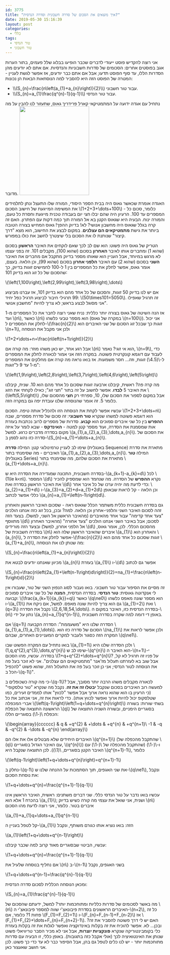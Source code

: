 ```yaml
---
id: 3775
title: "איך מוצאים את הסכום של סדרה חשבונית וסדרה הנדסית?"
date: 2019-05-30 15:16:39
layout: post
categories: 
  - כללי
tags: 
  - טור הנדסי
  - טור חשבוני
---
```

אני רוצה להקדיש פוסט ייעודי לדברים שכבר הופיעו בבלוג שלל פעמים, בתור הערות אגב בפוסטים אחרים: הסכומים של סדרות חשבוניות והנדסיות. אם אתם לא יודעים מהן הסדרות הללו, עד סוף הפוסט תדעו; אבל אם אתם כבר יודעים, אז אפשר לגשת לעניין - המטרה של הפוסט הזה היא להסביר למה הנוסחאות הבאות הן נכונות:
<ul>
 	<li>\\(S_{n}=\frac{n\left(a_{1}+a_{n}\right)}{2}\\) עבור טור חשבוני.</li>
 	<li>\\(S_{n}=a_{1}\frac{q^{n}-1}{q-1}\\) עבור טור הנדסי.</li>
</ul>
נתחיל עם אגדה ידועה על המתמטיקאי קארל פרידריך גאוס, שתעזור לנו להבין על מה מדובר.

<img class="alignnone size-full wp-image-3777" src="https://gadial.net/wp-content/uploads/2019/05/220px-Carl_Friedrich_Gauss_1840_by_Jensen.jpg" alt="" width="220" height="280" />

האגדה אומרת שכאשר גאוס היה בבית הספר היסודי, המורה שלו התעצל ונתן לתלמידים את המשימה המייגעת של חישוב הסכום \\(1+2+3+\dots+100\\) - כלומר, סכום כל המספרים עד 100. הרעיון היה שהם יבלו חצי יום בעבודה טכנית מייגעת וחסרת כל טעם, והמורה ינוח. הבעיה היא שגאוס הקטן בא אל המורה תוך כמה דקות עם הפתרון. האם זה קרה בגלל שגאוס היה מחשבון אנושי? לא! בדיוק ההפך! גאוס המחיש בצורה הטובה ביותר את גישת <strong>מתמטיקאים הם עצלנים</strong>. במקום לבצע את החישוב, הוא מצא "דרך קיצור" שנותנת לו את הסכום בלי שיצטרך לחשב את כולו במפורש.

הטריק של גאוס היה פשוט: הוא שם לב לכך שאם לוקחים את האיבר <strong>הראשון</strong> בסכום (שהוא 1) ומחברים אותו לאיבר <strong>האחרון</strong> בסכום (שהוא 100), מקבלים 101. זה בפני עצמו לא מרגש במיוחד, אבל העניין הוא שאותו מספר בדיוק מתקבל אם מחברים את האיבר <strong>השני</strong> בסכום (שהוא 2) עם האיבר <strong>הלפני אחרון</strong> בסכום (שהוא 99), וכן הלאה. בעצם, אומר גאוס, אפשר לחלק את כל המספרים בין 1 ל-100 לחמישים זוגות בדיוק, כך שהסכום של כל זוג הוא בדיוק 101:

\\(\left(1,100\right),\left(2,99\right),\left(3,98\right),\dots\\)

אם יש לנו בדיוק 50 זוגות, והסכום של כל אחד מהם הוא בדיוק 101, אז עברנו מביצוע 99 תרגילי חיבור לביצוע תרגיל כפל יחיד: \\(50\times101=5050\\). זה תרגיל שאפילו אני מסוגל לבצע בראש; לא צריך להיות "מחשבון אנושי".

אז הנה השיטה של גאוס בצורה יותר כללית: נניח שאני רוצה לחבר את כל המספרים מ-1 ועד \\(n\\), כאשר \\(n\\) הוא מספר טבעי כלשהו (במקרה של גאוס \\(n=100\\)). אני יכול לחלק את המספרים ל-\\(\frac{n}{2}\\) זוגות כך שבכל זוג הסכום של שני האיברים הוא \\(n+1\\), ולכן אני מקבל את הנוסחה

\\(1+2+\dots+n=\frac{n\left(n+1\right)}{2}\\)

אבל רגע אחד, יש כאן משהו מוזר: מה קורה אם \\(n\\) הוא אי זוגי? נאמר, \\(n=9\\), כדי לעבוד עם דוגמא קונקרטית פשוטה. במקרה הזה אני אמור לכאורה לחלק את המספרים ל-\\(4.5\\) זוגות, וזה... חסר משמעות. אז בואו נראה מה קורה אם מחלקים את המספרים מ-1 עד 9 ל"זוגות":

\\(\left(1,9\right),\left(2,8\right),\left(3,7\right),\left(4,6\right),\left(5\right)\\)

מה קרה פה? ראשית, קיבלנו ארבעה זוגות שסכום כל אחד מהם הוא 10. שנית, קיבלנו את האיבר 5 <strong>לבדו</strong>. אפשר לחשוב על זה בתור "חצי זוג"; כאילו לקחתי את הזוג \\(\left(5,5\right)\\) אבל במקום לספור את הסכום שלו, 10, ספרתי רק <strong>חצי </strong>מהסכום שלו, כלומר 5. זה אומר שהנוסחה שלנו עובדת יפה גם במקרה הזה.

עכשיו אפשר לקחת את הנוסחה הזו ולהכליל אותה טיפה. הסכום \\(1+2+3+\dots+n\\) הוא דוגמא פשוטה למשהו שנקרא <strong>טור חשבוני</strong>: זה סכום של סדרת מספרים, שבה <strong>ההפרש </strong>בין כל שני איברים סמוכים הוא <strong>קבוע</strong>. סדרות של מספרים לרוב נכתבות בעזרת אות שמסמנת את הסדרה, ועוד מספר קטן למטה - <strong>האינדקס</strong> - שבא לומר על איזה מקום בסדרה מדברים כרגע. למשל \\(a_{1},a_{2},a_{3},\dots,a_{n}\\). את הסכום של סדרה כזו נהוג לסמן ב-\\(S_{n}=a_{1}+\dots+a_{n}\\).

שימו לב לעניין טרמינולוגי קטן: המילה <strong>סדרה</strong> (באנגלית Sequence) מתארת את סדרת האיברים - מה שסימנתי בתור \\(a_{1},a_{2},a_{3},\dots,a_{n}\\). המילה <strong>טור</strong> (באנגלית Series) מתארת את הסכום שלהם, מה שסימנתי בתור \\(a_{1}+\dots+a_{n}\\).

בסדרה חשבונית, התכונה שמגדירה את הסדרה היא ש-\\(a_{k+1}-a_{k}=d\\) לכל \\(1\le k&lt;n\\). המספר \\(d\\) נקרא <strong>ההפרש</strong> של הסדרה. מה שנחמד הוא שמספיק להכיר את האיבר הראשון בסדרה ואת \\(d\\) כדי לדעת מה יהיה ערכו של כל איבר אחר: \\(a_{2}=a_{1}+d\\) ו-\\(a_{3}=a_{2}+d=a_{1}+2d\\) וכן הלאה - קל לראות שבאופן כללי אפשר לכתוב \\(a_{n}=a_{1}+\left(n-1\right)d\\).

גם בסדרה חשבונית כללית משתמר הכלל שגאוס ראה - שסכום האיבר הראשון והאחרון זהה לסכום האיבר השני והלפני-אחרון וכן הלאה. למה? ובכן, בכל זוג כזה אנחנו הולכים "צעד אחד קדימה" עבור אחד מהאיברים (מהאיבר הראשון אל השני, למשל). בצעד הזה מתווסף \\(d\\) לסכום; אבל באיבר השני אנחנו הולכים "צעד אחורה" (מהאיבר האחרון אל הלפני אחרון, למשל) ובצעד הזה מורידים \\(d\\) מהסכום הכללי. לכן, אומר גאוס, בסדרה חשבונית של \\(n\\) איברים שהאיבר הראשון שלה הוא \\(a_{1}\\) והאחרון הוא \\(a_{n}\\), אפשר לחלק את הסדרה ל-\\(\frac{n}{2}\\) זוגות שסכום כל אחד מהם הוא \\(a_{1}+a_{n}\\), מה שנותן לנו את הנוסחה:

\\(S_{n}=\frac{n\left(a_{1}+a_{n}\right)}{2}\\)

מכיוון שאנחנו יודעים לבטא את \\(a_{n}\\) בעזרת \\(a_{1}\\) ו-\\(d\\) אפשר גם לכתוב

\\(S_{n}=\frac{n\left(2a_{1}+\left(n-1\right)d\right)}{2}=na_{1}+\frac{n\left(n-1\right)d}{2}\\)

זה מסיים את הסיפור עבור טור חשבוני. בואו נעבור לסוג הנפוץ השני של טור, שעבורו אין לי אנקדוטה גאוסית: <strong>טור הנדסי</strong>. בסדרה הנדסית, <strong>המנה</strong> של כל שני איברים סמוכים קבועה: \\(\frac{a_{k+1}}{a_{k}}=q\\) כאשר \\(q\ne0\\) הוא מספר שונה מאפס כלשהו ו-\\(a_{1}\\) גם הוא צריך להיות שונה מאפס. למשל, אם ניקח את \\(a_{1}=2\\) ואת \\(q=3\\) נקבל את הסדרה \\(2,6,18,54,\dots\\). בסדרה הנדסית כזו, האיבר במקום ה-\\(n\\) נתון על ידי \\(a_{n}=a_{1}q^{n-1}\\), באופן די דומה למה שקרה בסדרה חשבונית.

אם \\(q=1\\) הסדרה שלנו היא "משעממת": הסדרה הקבועה \\(a_{1},a_{1},a_{1},\dots\\). הסכום של סדרה כזו הוא \\(na_{1}\\) ולכן אפשר לראות את המקרה הזה כסגור ולעבור למקרים המעניינים האחרים, שבהם \\(q\ne1\\).

בואו נתחיל עם המקרה הפשוט שבו \\(a_{1}=1\\) ולכן הסדרה שלנו היא \\(1,q,q^{2},q^{3},\dots,q^{n}\\) שימו לב ש-\\(q^{n}\\) הוא האיבר ה-\\(n+1\\)-י בסדרה. עכשיו, מהו הסכום \\(1+q+q^{2}+\dots+q^{n}\\)? על פניו זה תרגיל לא קל, אבל שוב בא לעזרתנו תעלול מז'אנר "מתמטיקאים הם עצלנים". אני לא זוכר בעל פה את הנוסחה לטור הנדסי; אני כן זוכר בעל פה את התעלול הזה, שהוא פשוט "להכפיל הכל ב-\\(q-1\\)".

כי מה קורה כשכופלים ב-\\(q-1\\)? לכאורה מקבלים משהו הרבה יותר מסובך, אבל למעשה רוב האיברים בסכום שנקבל <strong>יבטלו זה את זה</strong>. נקבל מה שנקרא "טור טלסקופי" (כי הרעיון בו הוא שהוא נראה ארוך אבל אפשר "לכווץ" אותו לממדים זעירים, כמו שטלסקופ יכול להיות ארוך ואפשר לכווץ אותו). כדי לראות את זה, אני אכתוב את כל אברי המכפלה \\(\left(q-1\right)\left(1+q+\dots+q^{n}\right)\\) בשתי שורות: בשורה הראשונה התוצאה של הכפלת \\(q\\) בסוגריים הימניים, ובשורה השניה התוצאה של הכפלת \\(-1\\) בסוגריים הללו:

\\(\begin{array}{cccccc} &amp; q &amp; +q^{2} &amp; +\dots &amp; +q^{n} &amp; +q^{n+1}\\ -1 &amp; -q &amp; -q^{2} &amp; -\dots &amp; -q^{n} \end{array}\\)

האיברים היחידים שלא מבטלים אלו את אלו הם \\(q^{n+1}\\) (שהתקבל מהכפלה של \\(q\\) עם האיבר הגדול בסוגריים, \\(q^{n}\\)) ו-\\(-1\\) (שהתקבל מהכפלה של \\(-1\\) עם האיבר הקטן בסוגריים, \\(1\\)). לכן התוצאה שנקבל היא \\(q^{n+1}-1\\), כלומר

\\(\left(q-1\right)\left(1+q+\dots+q^{n}\right)=q^{n+1}-1\\)

נחלק ב-\\(q-1\\) את שני האגפים, תוך הסתמכות על ההנחה שלנו ש-\\(q\ne1\\), ונקבל את נוסחת הסכום:

\\(1+q+\dots+q^{n}=\frac{q^{n+1}-1}{q-1}\\)

עכשיו בואו נדבר על טור הנדסי כללי. שני דברים משתנים: ראשית, האיבר הראשון אינו בהכרח 1 אלא הוא \\(a_{1}\\); ושנית, אני שואל את עצמי מה קורה כשיש בדיוק \\(n\\) איברים בטור. כלומר, אני רוצה לדעת מהו הסכום

\\(a_{1}+a_{1}q+\dots+a_{1}q^{n-1}\\)

קל לטפל בעניין ה-\\(a_{1}\\) הזה: בואו נוציא אותו כגורם משותף, ונקבל

\\(a_{1}\left(1+q+\dots+q^{n-1}\right)\\)

עכשיו, הביטוי שבסוגריים מאוד קרוב למה שכבר קיבלנו:

\\(1+q+\dots+q^{n}=\frac{q^{n+1}-1}{q-1}\\)

אם נחליף בנוסחה שלעיל את \\(n\\) ב-\\(n-1\\) בשני האגפים, נקבל

\\(1+q+\dots+q^{n-1}=\frac{q^{n}-1}{q-1}\\)

ומכאן הנוסחה הכללית לסכום סדרה הנדסית:

\\(S_{n}=a_{1}\frac{q^{n}-1}{q-1}\\)

מה באשר לסכומים של סדרות כלליות ומתוחכמות יותר? למשל, ידעתם שהסכום של \\(n\\) האיברים הראשונים בסדרת פיבונאצ'י שווה למספר פיבונאצ'י ה-\\(n+2\\), כל זה פחות 1? כלומר, אם \\(F_{1}=F_{2}=1\\) ו-\\(F_{n}=F_{n-1}+F_{n-2}\\) אז \\(F_{1}+F_{2}+\dots+F_{n}=F_{n+2}-1\\). האם יש לי דרך פשוטה להסביר את זה? ובכן... לא. אפשר להוכיח את זה בקלות באינדוקציה ואפשר לגלות את זה בקלות בעזרת כלי בקומבינטוריקה שנקרא <strong>פונקציות יוצרות</strong>, אבל אני לא מכיר הסבר טריוויאלי פשוט שנותן את האינטואיציה לכך (אולי אקבל כזה בתגובות). באופן כללי, זו הבעיה עם סדרות מתוחכמות יותר - יש לנו כלים לטפל גם בהן, אבל הסיפור כבר לא עד כדי כך פשוט. לכן אני חושב שאעצור כאן.
